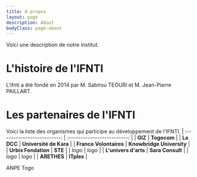 ```yaml
---
title: A propos
layout: page
description: About
bodyClass: page-about
---
```


Voici une description de notre institut.

# L'histoire de l'IFNTI

L'ifnti a été fondé en 2014 par M. Sabirou TEOURI et M. Jean-Pierre PAILLART.


# Les partenaires de l'IFNTI
Voici la liste des organismes qui participe au développement de l'IFNTI.
| :-------------------------: | :-------------------------: |
|            **GIZ**              |         __Togocom__             |
|           **La DCC**          |    __Université de Kara__       |
|    **France Volontaires**       |      __Knowbridge University__            |
|      **Urbis Fondation**        |            __STE__              |
| *logo* | *logo* |
|     **L'univers d'arts**        |      __Sara Consult__           |
| *logo*  | *logo* |
|         **ARETHES**           |          __ITplex__             |

ANPE Togo
